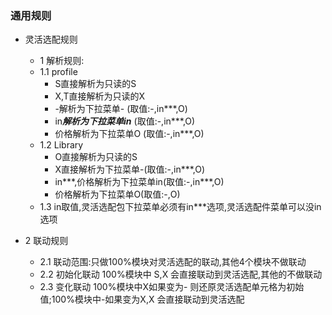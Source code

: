 ### 通用规则

*  灵活选配规则
	*  1 解析规则:
	*  1.1 profile
		*  S直接解析为只读的S
		*  X,T直接解析为只读的X
		*  -解析为下拉菜单- (取值:-,in***,O)
		*  in***解析为下拉菜单in*** (取值:-,in***,O)
		*  价格解析为下拉菜单O (取值:-,in***,O)
	*  1.2 Library
		*  O直接解析为只读的S
		*  X直接解析为下拉菜单-(取值:-,in***,O)
		*  in***,价格解析为下拉菜单in(取值:-,in***,O)
		*  价格解析为下拉菜单O(取值:-,O)
	*  1.3 in取值,灵活选配包下拉菜单必须有in***选项,灵活选配件菜单可以没in选项

*  2 联动规则
	*  2.1 联动范围:只做100%模块对灵活选配的联动,其他4个模块不做联动
	*  2.2 初始化联动 100%模块中 S,X 会直接联动到灵活选配,其他的不做联动
	*  2.3 变化联动 100%模块中X如果变为- 则还原灵活选配单元格为初始值;100%模块中-如果变为X,X 会直接联动到灵活选配